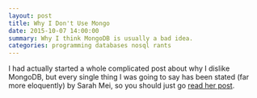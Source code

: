 ```yaml
---
layout: post
title: Why I Don't Use Mongo
date: 2015-10-07 14:00:00
summary: Why I think MongoDB is usually a bad idea.
categories: programming databases nosql rants
---
```


I had actually started a whole complicated post about why I dislike MongoDB, but every single thing I was going to say has been stated (far more eloquently) by Sarah Mei, so you should just go [read her post](http://www.sarahmei.com/blog/2013/11/11/why-you-should-never-use-mongodb/).
